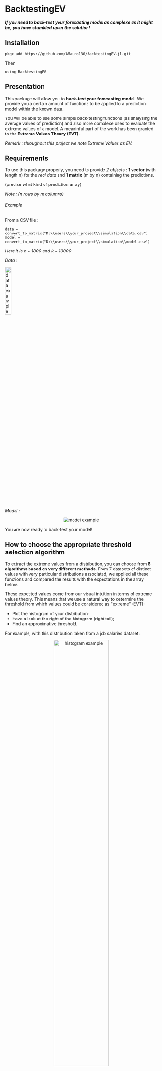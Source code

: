 # BacktestingEV



***If you need to back-test your forecasting model as complexe as it might be, you have stumbled upon the solution!***



## Installation

```
pkg> add https://github.com/AMauro130/BacktestingEV.jl.git
```
Then
```
using BacktestingEV
```



## Presentation

This package will allow you to **back-test your forecasting model**.
We provide you a certain amount of functions to be applied to a prediction model within the known data.

You will be able to use some simple back-testing functions (as analysing the average values of prediction) and also more complexe ones to evaluate the extreme values of a model.
A meaninful part of the work has been granted to the **Extreme Values Theory (EVT)**.

*Remark : throughout this project we note Extreme Values as EV.*



## Requirements

To use this package properly, you need to provide _2 objects_ : **1 vector** (with length n) for the *real data* and **1 matrix** (m by n) containing the predictions.

(precise what kind of prediction array)

*Note : (n rows by m columns)*


###### Example

From a CSV file :

```
data = convert_to_matrix("D:\\users\\your_project\\simulation\\data.csv")
model = convert_to_matrix("D:\\users\\your_project\\simulation\\model.csv")
```

*Here it is n = 1800 and k = 10000*

*Data :*
<div align="left">
	<img src="https://user-images.githubusercontent.com/92920225/181226632-66a8719f-2f97-49a9-a1e3-b048c56bf298.png" alt="data example" width=20% height=20%>
</div>

*Model :*
<div align="center">
	<img src="https://user-images.githubusercontent.com/92920225/181226837-36d93d00-334e-4fef-bca1-77ca70c1f9b1.png" alt="model example">
</div>

You are now ready to back-test your model!


## How to choose the appropriate threshold selection algorithm

To extract the extreme values from a distribution, you can choose from **6 algorithms based on very different methods**.
From 7 datasets of distinct values with very particular distributions associated, we applied all these functions and compared the results with the expectations in the array below.

These expected values come from our visual intuition in terms of extreme values theory. This means that we use a natural way to determine the threshold from which values could be considered as "extreme" (EVT):
- Plot the histogram of your distribution;
- Have a look at the right of the histogram (right tail);
- Find an approximative threshold.

For example, with this distribution taken from a job salaries dataset:

<div align="center">
	<img src="https://user-images.githubusercontent.com/92920225/181459418-d1d0fa19-af73-423e-bafc-d2bd5c42ec64.png" alt="histogram	example" width=60% height=60%>
</div>

We can assume that 4 could be chosen.

Thus, the following table will help you to choose the most suitable algorithm (numbered from 1 ot 6)

<div align="center">
	<img src="https://user-images.githubusercontent.com/92920225/181465068-2569f34d-33cd-4843-bf8b-aa33fe33e1e6.png" alt="help table">
</div>

<div align="center">
	These are percentage absolute relative error between (visual intuition and real return of the algorithms)
</div>


## References

Here are the links to the datasets used in the table for the threshold selecrtion:

(to fill in)
